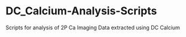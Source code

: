 # DC_Calcium-Analysis-Scripts
Scripts for analysis of 2P Ca Imaging Data extracted using DC Calcium
